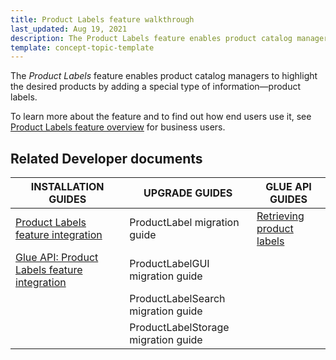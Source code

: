 ```yaml
---
title: Product Labels feature walkthrough
last_updated: Aug 19, 2021
description: The Product Labels feature enables product catalog managers to highlight the desired products by adding a special type of information - product labels.
template: concept-topic-template
---
```


The _Product Labels_ feature enables product catalog managers to highlight the desired products by adding a special type of information—product labels.


To learn more about the feature and to find out how end users use it, see [Product Labels feature overview](/docs/scos/user/features/{{page.version}}/product-labels-feature-overview.html) for business users.



## Related Developer documents

| INSTALLATION GUIDES  | UPGRADE GUIDES | GLUE API GUIDES |
|---|---|---|
| [Product Labels feature integration](/docs/scos/dev/feature-integration-guides/{{page.version}}/product-labels-feature-integration.html) | ProductLabel migration guide | [Retrieving product labels](/docs/scos/dev/glue-api-guides/{{page.version}}/managing-products/retrieving-product-labels.html) |
| [Glue API: Product Labels feature integration](/docs/scos/dev/feature-integration-guides/{{page.version}}/glue-api/glue-api-product-labels-feature-integration.html) | ProductLabelGUI migration guide |  |
|  | ProductLabelSearch migration guide |  |
|  | ProductLabelStorage migration guide |  |
